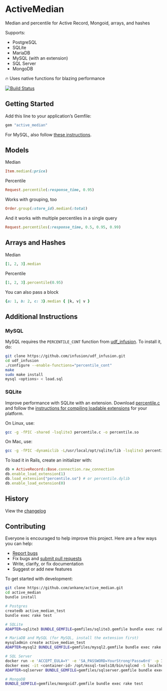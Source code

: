 # ActiveMedian

Median and percentile for Active Record, Mongoid, arrays, and hashes

Supports:

- PostgreSQL
- SQLite
- MariaDB
- MySQL (with an extension)
- SQL Server
- MongoDB

:fire: Uses native functions for blazing performance

[![Build Status](https://github.com/ankane/active_median/actions/workflows/build.yml/badge.svg)](https://github.com/ankane/active_median/actions)

## Getting Started

Add this line to your application’s Gemfile:

```ruby
gem "active_median"
```

For MySQL, also follow [these instructions](#additional-instructions).

## Models

Median

```ruby
Item.median(:price)
```

Percentile

```ruby
Request.percentile(:response_time, 0.95)
```

Works with grouping, too

```ruby
Order.group(:store_id).median(:total)
```

And it works with multiple percentiles in a single query

```ruby
Request.percentiles(:response_time, 0.5, 0.95, 0.99)
```

## Arrays and Hashes

Median

```ruby
[1, 2, 3].median
```

Percentile

```ruby
[1, 2, 3].percentile(0.95)
```

You can also pass a block

```ruby
{a: 1, b: 2, c: 3}.median { |k, v| v }
```

## Additional Instructions

### MySQL

MySQL requires the `PERCENTILE_CONT` function from [udf_infusion](https://github.com/infusion/udf_infusion). To install it, do:

```sh
git clone https://github.com/infusion/udf_infusion.git
cd udf_infusion
./configure --enable-functions="percentile_cont"
make
sudo make install
mysql <options> < load.sql
```

### SQLite

Improve performance with SQLite with an extension. Download [percentile.c](https://www.sqlite.org/src/file?name=ext/misc/percentile.c&ci=d49c32e6e7cc341b) and follow the [instructions for compiling loadable extensions](https://www.sqlite.org/loadext.html#compiling_a_loadable_extension) for your platform.

On Linux, use:

```sh
gcc -g -fPIC -shared -lsqlite3 percentile.c -o percentile.so
```

On Mac, use:

```sh
gcc -g -fPIC -dynamiclib -L/usr/local/opt/sqlite/lib -lsqlite3 percentile.c -o percentile.dylib
```

To load it in Rails, create an initializer with:

```ruby
db = ActiveRecord::Base.connection.raw_connection
db.enable_load_extension(1)
db.load_extension("percentile.so") # or percentile.dylib
db.enable_load_extension(0)
```

## History

View the [changelog](https://github.com/ankane/active_median/blob/master/CHANGELOG.md)

## Contributing

Everyone is encouraged to help improve this project. Here are a few ways you can help:

- [Report bugs](https://github.com/ankane/active_median/issues)
- Fix bugs and [submit pull requests](https://github.com/ankane/active_median/pulls)
- Write, clarify, or fix documentation
- Suggest or add new features

To get started with development:

```sh
git clone https://github.com/ankane/active_median.git
cd active_median
bundle install

# Postgres
createdb active_median_test
bundle exec rake test

# SQLite
ADAPTER=sqlite3 BUNDLE_GEMFILE=gemfiles/sqlite3.gemfile bundle exec rake test

# MariaDB and MySQL (for MySQL, install the extension first)
mysqladmin create active_median_test
ADAPTER=mysql2 BUNDLE_GEMFILE=gemfiles/mysql2.gemfile bundle exec rake test

# SQL Server
docker run -e 'ACCEPT_EULA=Y' -e 'SA_PASSWORD=YourStrong!Passw0rd' -p 1433:1433 -d mcr.microsoft.com/mssql/server:2022-latest
docker exec -it <container-id> /opt/mssql-tools18/bin/sqlcmd -S localhost -U SA -P YourStrong\!Passw0rd -C -Q "CREATE DATABASE active_median_test"
ADAPTER=sqlserver BUNDLE_GEMFILE=gemfiles/sqlserver.gemfile bundle exec rake test

# MongoDB
BUNDLE_GEMFILE=gemfiles/mongoid7.gemfile bundle exec rake test
```
